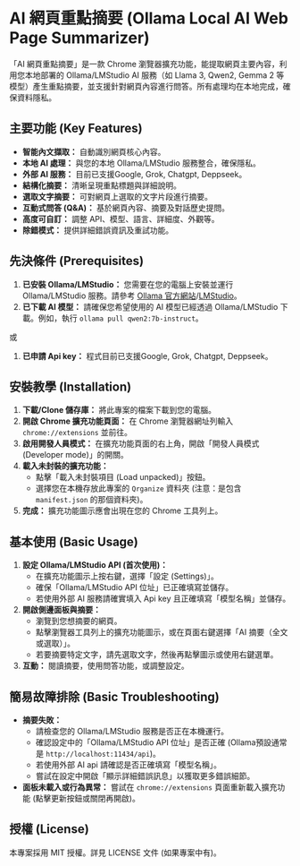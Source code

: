 # AI 網頁重點摘要 (Ollama Local AI Web Page Summarizer)

「AI 網頁重點摘要」是一款 Chrome 瀏覽器擴充功能，能提取網頁主要內容，利用您本地部署的 Ollama/LMStudio AI 服務（如 Llama 3, Qwen2, Gemma 2 等模型）產生重點摘要，並支援針對網頁內容進行問答。所有處理均在本地完成，確保資料隱私。

## 主要功能 (Key Features)

*   **智能內文擷取：** 自動識別網頁核心內容。
*   **本地 AI 處理：** 與您的本地 Ollama/LMStudio 服務整合，確保隱私。
*   **外部 AI 服務：** 目前已支援Google, Grok, Chatgpt, Deppseek。
*   **結構化摘要：** 清晰呈現重點標題與詳細說明。
*   **選取文字摘要：** 可對網頁上選取的文字片段進行摘要。
*   **互動式問答 (Q&A)：** 基於網頁內容、摘要及對話歷史提問。
*   **高度可自訂：** 調整 API、模型、語言、詳細度、外觀等。
*   **除錯模式：** 提供詳細錯誤資訊及重試功能。

## 先決條件 (Prerequisites)

1.  **已安裝 Ollama/LMStudio：** 您需要在您的電腦上安裝並運行 Ollama/LMStudio 服務。請參考 [Ollama 官方網站](https://ollama.com/)/[LMStudio](https://lmstudio.ai/)。
2.  **已下載 AI 模型：** 請確保您希望使用的 AI 模型已經透過 Ollama/LMStudio 下載。例如，執行 `ollama pull qwen2:7b-instruct`。

或

1.  **已申請 Api key：** 程式目前已支援Google, Grok, Chatgpt, Deppseek。

## 安裝教學 (Installation)

1.  **下載/Clone 儲存庫：** 將此專案的檔案下載到您的電腦。
2.  **開啟 Chrome 擴充功能頁面：** 在 Chrome 瀏覽器網址列輸入 `chrome://extensions` 並前往。
3.  **啟用開發人員模式：** 在擴充功能頁面的右上角，開啟「開發人員模式 (Developer mode)」的開關。
4.  **載入未封裝的擴充功能：**
    *   點擊「載入未封裝項目 (Load unpacked)」按鈕。
    *   選擇您在本機存放此專案的 `Qrganize` 資料夾 (注意：是包含 `manifest.json` 的那個資料夾)。
5.  **完成：** 擴充功能圖示應會出現在您的 Chrome 工具列上。

## 基本使用 (Basic Usage)

1.  **設定 Ollama/LMStudio API (首次使用)：**
    *   在擴充功能圖示上按右鍵，選擇「設定 (Settings)」。
    *   確保「Ollama/LMStudio API 位址」已正確填寫並儲存。
    *   若使用外部 AI 服務請確實填入 Api key 且正確填寫「模型名稱」並儲存。
2.  **開啟側邊面板與摘要：**
    *   瀏覽到您想摘要的網頁。
    *   點擊瀏覽器工具列上的擴充功能圖示，或在頁面右鍵選擇「AI 摘要（全文或選取）」。
    *   若要摘要特定文字，請先選取文字，然後再點擊圖示或使用右鍵選單。
3.  **互動：** 閱讀摘要，使用問答功能，或調整設定。

## 簡易故障排除 (Basic Troubleshooting)

*   **摘要失敗：**
    *   請檢查您的 Ollama/LMStudio 服務是否正在本機運行。
    *   確認設定中的「Ollama/LMStudio API 位址」是否正確 (Ollama預設通常是 `http://localhost:11434/api`)。
    *   若使用外部 AI api 請確認是否正確填寫「模型名稱」。
    *   嘗試在設定中開啟「顯示詳細錯誤訊息」以獲取更多錯誤細節。
*   **面板未載入或行為異常：** 嘗試在 `chrome://extensions` 頁面重新載入擴充功能 (點擊更新按鈕或關閉再開啟)。

## 授權 (License)

本專案採用 MIT 授權。詳見 LICENSE 文件 (如果專案中有)。
